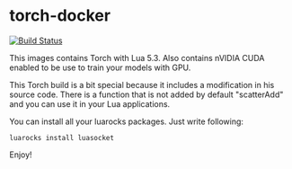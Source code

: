 # torch-docker

[![Build Status](https://travis-ci.org/aikupoker/torch-docker.svg?branch=master)](https://travis-ci.org/aikupoker/torch-docker)

This images contains Torch with Lua 5.3. Also contains nVIDIA CUDA enabled to be use to train your models with GPU.

This Torch build is a bit special because it includes a modification in his source code. There is a function that is not added by default "scatterAdd" and you can use it in your Lua applications.

You can install all your luarocks packages. Just write following:

```
luarocks install luasocket
```

Enjoy!
